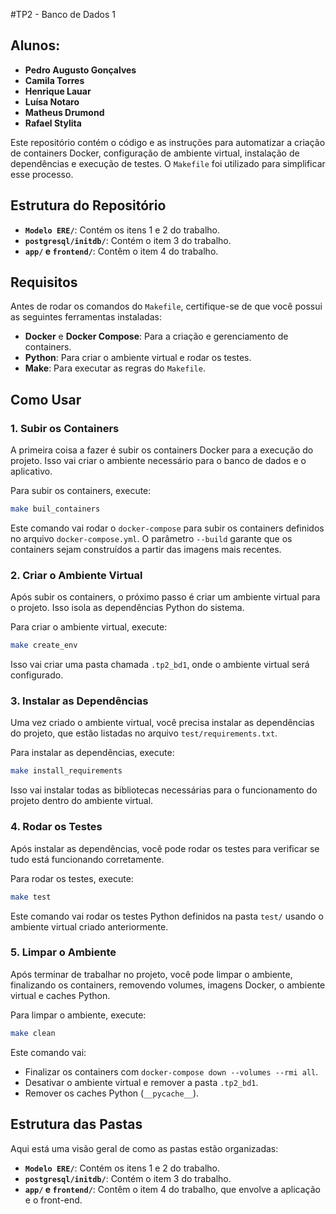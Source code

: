 #TP2 - Banco de Dados 1

## Alunos: 

- **Pedro Augusto Gonçalves**
- **Camila Torres**
- **Henrique Lauar**
- **Luísa Notaro**
- **Matheus Drumond**
- **Rafael Stylita**

Este repositório contém o código e as instruções para automatizar a criação de containers Docker, configuração de ambiente virtual, instalação de dependências e execução de testes. O `Makefile` foi utilizado para simplificar esse processo.

## Estrutura do Repositório

- **`Modelo ERE/`**: Contém os itens 1 e 2 do trabalho.
- **`postgresql/initdb/`**: Contém o item 3 do trabalho.
- **`app/` e `frontend/`**: Contêm o item 4 do trabalho.

## Requisitos

Antes de rodar os comandos do `Makefile`, certifique-se de que você possui as seguintes ferramentas instaladas:

- **Docker** e **Docker Compose**: Para a criação e gerenciamento de containers.
- **Python**: Para criar o ambiente virtual e rodar os testes.
- **Make**: Para executar as regras do `Makefile`.

## Como Usar

### 1. Subir os Containers

A primeira coisa a fazer é subir os containers Docker para a execução do projeto. Isso vai criar o ambiente necessário para o banco de dados e o aplicativo.

Para subir os containers, execute:

```bash
make buil_containers
```

Este comando vai rodar o `docker-compose` para subir os containers definidos no arquivo `docker-compose.yml`. O parâmetro `--build` garante que os containers sejam construídos a partir das imagens mais recentes.

### 2. Criar o Ambiente Virtual

Após subir os containers, o próximo passo é criar um ambiente virtual para o projeto. Isso isola as dependências Python do sistema.

Para criar o ambiente virtual, execute:

```bash
make create_env
```

Isso vai criar uma pasta chamada `.tp2_bd1`, onde o ambiente virtual será configurado.

### 3. Instalar as Dependências

Uma vez criado o ambiente virtual, você precisa instalar as dependências do projeto, que estão listadas no arquivo `test/requirements.txt`.

Para instalar as dependências, execute:

```bash
make install_requirements
```

Isso vai instalar todas as bibliotecas necessárias para o funcionamento do projeto dentro do ambiente virtual.

### 4. Rodar os Testes

Após instalar as dependências, você pode rodar os testes para verificar se tudo está funcionando corretamente.

Para rodar os testes, execute:

```bash
make test
```

Este comando vai rodar os testes Python definidos na pasta `test/` usando o ambiente virtual criado anteriormente.

### 5. Limpar o Ambiente

Após terminar de trabalhar no projeto, você pode limpar o ambiente, finalizando os containers, removendo volumes, imagens Docker, o ambiente virtual e caches Python.

Para limpar o ambiente, execute:

```bash
make clean
```

Este comando vai:

- Finalizar os containers com `docker-compose down --volumes --rmi all`.
- Desativar o ambiente virtual e remover a pasta `.tp2_bd1`.
- Remover os caches Python (`__pycache__`).

## Estrutura das Pastas

Aqui está uma visão geral de como as pastas estão organizadas:

- **`Modelo ERE/`**: Contém os itens 1 e 2 do trabalho.
- **`postgresql/initdb/`**: Contém o item 3 do trabalho.
- **`app/` e `frontend/`**: Contêm o item 4 do trabalho, que envolve a aplicação e o front-end.